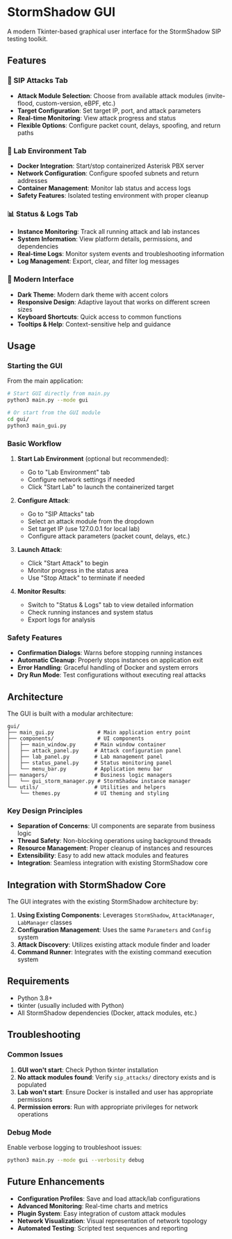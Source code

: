 # StormShadow GUI

A modern Tkinter-based graphical user interface for the StormShadow SIP testing toolkit.

## Features

### 🎯 SIP Attacks Tab
- **Attack Module Selection**: Choose from available attack modules (invite-flood, custom-version, eBPF, etc.)
- **Target Configuration**: Set target IP, port, and attack parameters
- **Real-time Monitoring**: View attack progress and status
- **Flexible Options**: Configure packet count, delays, spoofing, and return paths

### 🧪 Lab Environment Tab
- **Docker Integration**: Start/stop containerized Asterisk PBX server
- **Network Configuration**: Configure spoofed subnets and return addresses
- **Container Management**: Monitor lab status and access logs
- **Safety Features**: Isolated testing environment with proper cleanup

### 📊 Status & Logs Tab
- **Instance Monitoring**: Track all running attack and lab instances
- **System Information**: View platform details, permissions, and dependencies  
- **Real-time Logs**: Monitor system events and troubleshooting information
- **Log Management**: Export, clear, and filter log messages

### 🎨 Modern Interface
- **Dark Theme**: Modern dark theme with accent colors
- **Responsive Design**: Adaptive layout that works on different screen sizes
- **Keyboard Shortcuts**: Quick access to common functions
- **Tooltips & Help**: Context-sensitive help and guidance

## Usage

### Starting the GUI

From the main application:
```bash
# Start GUI directly from main.py
python3 main.py --mode gui

# Or start from the GUI module
cd gui/
python3 main_gui.py
```

### Basic Workflow

1. **Start Lab Environment** (optional but recommended):
   - Go to "Lab Environment" tab
   - Configure network settings if needed
   - Click "Start Lab" to launch the containerized target

2. **Configure Attack**:
   - Go to "SIP Attacks" tab  
   - Select an attack module from the dropdown
   - Set target IP (use 127.0.0.1 for local lab)
   - Configure attack parameters (packet count, delays, etc.)

3. **Launch Attack**:
   - Click "Start Attack" to begin
   - Monitor progress in the status area
   - Use "Stop Attack" to terminate if needed

4. **Monitor Results**:
   - Switch to "Status & Logs" tab to view detailed information
   - Check running instances and system status
   - Export logs for analysis

### Safety Features

- **Confirmation Dialogs**: Warns before stopping running instances
- **Automatic Cleanup**: Properly stops instances on application exit
- **Error Handling**: Graceful handling of Docker and system errors
- **Dry Run Mode**: Test configurations without executing real attacks

## Architecture

The GUI is built with a modular architecture:

```
gui/
├── main_gui.py              # Main application entry point
├── components/              # UI components
│   ├── main_window.py      # Main window container  
│   ├── attack_panel.py     # Attack configuration panel
│   ├── lab_panel.py        # Lab management panel
│   ├── status_panel.py     # Status monitoring panel
│   └── menu_bar.py         # Application menu bar
├── managers/               # Business logic managers
│   └── gui_storm_manager.py # StormShadow instance manager
└── utils/                  # Utilities and helpers
    └── themes.py           # UI theming and styling
```

### Key Design Principles

- **Separation of Concerns**: UI components are separate from business logic
- **Thread Safety**: Non-blocking operations using background threads
- **Resource Management**: Proper cleanup of instances and resources
- **Extensibility**: Easy to add new attack modules and features
- **Integration**: Seamless integration with existing StormShadow core

## Integration with StormShadow Core

The GUI integrates with the existing StormShadow architecture by:

1. **Using Existing Components**: Leverages `StormShadow`, `AttackManager`, `LabManager` classes
2. **Configuration Management**: Uses the same `Parameters` and `Config` system
3. **Attack Discovery**: Utilizes existing attack module finder and loader
4. **Command Runner**: Integrates with the existing command execution system

## Requirements

- Python 3.8+
- tkinter (usually included with Python)
- All StormShadow dependencies (Docker, attack modules, etc.)

## Troubleshooting

### Common Issues

1. **GUI won't start**: Check Python tkinter installation
2. **No attack modules found**: Verify `sip_attacks/` directory exists and is populated
3. **Lab won't start**: Ensure Docker is installed and user has appropriate permissions
4. **Permission errors**: Run with appropriate privileges for network operations

### Debug Mode

Enable verbose logging to troubleshoot issues:
```bash
python3 main.py --mode gui --verbosity debug
```

## Future Enhancements

- **Configuration Profiles**: Save and load attack/lab configurations
- **Advanced Monitoring**: Real-time charts and metrics
- **Plugin System**: Easy integration of custom attack modules
- **Network Visualization**: Visual representation of network topology
- **Automated Testing**: Scripted test sequences and reporting
